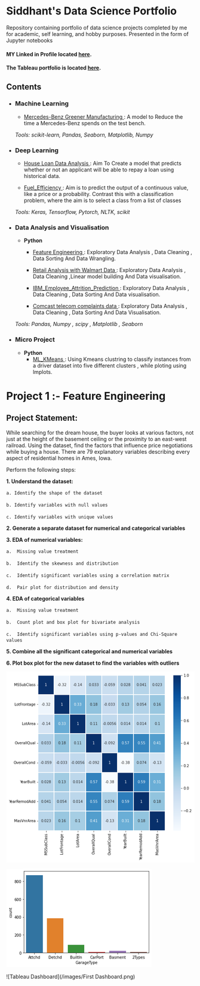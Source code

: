 # Siddhant's Data Science Portfolio

Repository containing portfolio of data science projects completed by me for academic, self learning, and hobby purposes. Presented in the form of Jupyter notebooks

#### MY Linked in Profile located [here](https://www.linkedin.com/in/siddhant-tondare-14285822a).

#### The Tableau portfolio is located [here](https://public.tableau.com/views/Book1_16585103320750/FirstDashboard?:language=en-US&:display_count=n&:origin=viz_share_link).


## Contents

- ### Machine Learning

	- [Mercedes-Benz Greener Manufacturing
](https://github.com/Siddhant-Tondare/Sid_Portfolio/blob/main/ML_Projects/Mercedes-Benz%20Greener%20Manufacturing.ipynb): A model to Reduce the time a Mercedes-Benz spends on the test bench.

	_Tools: scikit-learn, Pandas, Seaborn, Matplotlib, Numpy_ 

- ### Deep Learning

	- [House Loan Data Analysis
](https://github.com/Siddhant-Tondare/Sid_Portfolio/blob/main/Deep%20Learning%20Projects/House%20Loan%20Data%20Analysis.ipynb): Aim To Create a model that predicts whether or not an applicant will be able to repay a loan using historical data.

	- [Fuel_Efficiency
](https://github.com/Siddhant-Tondare/Sid_Portfolio/blob/main/Deep%20Learning%20Projects/Fuel_Efficiency.ipynb): Aim is to predict the output of a continuous value, like a price or a probability. Contrast this with a classification problem, where the aim is to select a class from a list of classes

	_Tools: Keras, Tensorflow, Pytorch, NLTK, scikit_

- ### Data Analysis and Visualisation
	- __Python__
		- [Feature Engineering
](https://github.com/Siddhant-Tondare/Sid_Portfolio/blob/main/Feature%20Engineering.ipynb): Exploratory Data Analysis , Data Cleaning , Data Sorting And Data Wrangling.

		- [Retail Analysis with Walmart Data
](https://github.com/Siddhant-Tondare/Sid_Portfolio/blob/main/Micro%20Projects/Retail%20Analysis%20with%20Walmart%20Data.ipynb): Exploratory Data Analysis , Data Cleaning ,Linear model building  And Data visualisation.


		- [IBM_Employee_Attrition_Prediction
](https://github.com/Siddhant-Tondare/Sid_Portfolio/blob/main/Micro%20Projects/IBM_Employee_Attrition_Prediction.ipynb): Exploratory Data Analysis , Data Cleaning , Data Sorting And Data visualisation.

		- [Comcast telecom complaints data
](https://github.com/Siddhant-Tondare/Sid_Portfolio/blob/main/Micro%20Projects/Comcast%20telecom%20complaints%20data.ipynb): Exploratory Data Analysis , Data Cleaning , Data Sorting And Data Visualisation.

	_Tools: Pandas, Numpy , scipy , Matplotlib , Seaborn_

- ### Micro Project
	- __Python__
		- [ML_KMeans
](https://github.com/Siddhant-Tondare/Sid_Portfolio/blob/main/Micro%20Projects/ML_KMeans.ipynb): Using Kmeans clustring to classify instances from a driver dataset into five different clusters , while ploting using lmplots.

# Project 1  :- Feature Engineering

## **Project Statement:**

While searching for the dream house, the buyer looks at various factors, not just at the height of the basement ceiling or the proximity to an east-west railroad.
Using the dataset, find the factors that influence price negotiations while buying a house.
There are 79 explanatory variables describing every aspect of residential homes in Ames, Iowa.


Perform the following steps:

**1. Understand the dataset:**

    a. Identify the shape of the dataset
    
    b. Identify variables with null values
    
    c. Identify variables with unique values
    
**2.	Generate a separate dataset for numerical and categorical variables**

**3.	EDA of numerical variables:**

    a.	Missing value treatment
    
    b.	Identify the skewness and distribution
    
    c.	Identify significant variables using a correlation matrix
    
    d.	Pair plot for distribution and density
    
**4.	EDA of categorical variables**

    a.	Missing value treatment
    
    b.	Count plot and box plot for bivariate analysis
   
    c.	Identify significant variables using p-values and Chi-Square values
    
**5.	Combine all the significant categorical and numerical variables**

**6.	Plot box plot for the new dataset to find the variables with outliers**

   
   ![Heatmap](/images/Correlation%20Heatmap.png)
   
   ![Countplot](/images/Countplot.png)
   
   
   
   
   
   
   
   
   
   
   
   
   
   
   
   
   
   
   
   
  
  
  
  
  
  
  
  
  
  
  
  
  
  
  ![Tableau Dashboard](/images/First Dashboard.png)
   
